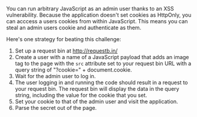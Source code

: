 You can run arbitrary JavaScript as an admin user thanks to an XSS
vulnerability. Because the application doesn't set cookies as HttpOnly, you can
acccess a users cookies from within JavaScript. This means you can steal an
admin users cookie and authenticate as them.

Here's one strategy for beating this challenge:

1. Set up a request bin at http://requestb.in/
2. Create a user with a name of a JavaScript payload that adds an image tag to
   the page with the `src` attribute set to your request bin URL with a query
   string of "?cookie=" + document.cookie.
3. Wait for the admin user to log in.
4. The user logging in and running the code should result in a request to your
   request bin. The request bin will display the data in the query string,
   including the value for the cookie that you set.
5. Set your cookie to that of the admin user and visit the application.
6. Parse the secret out of the page.
